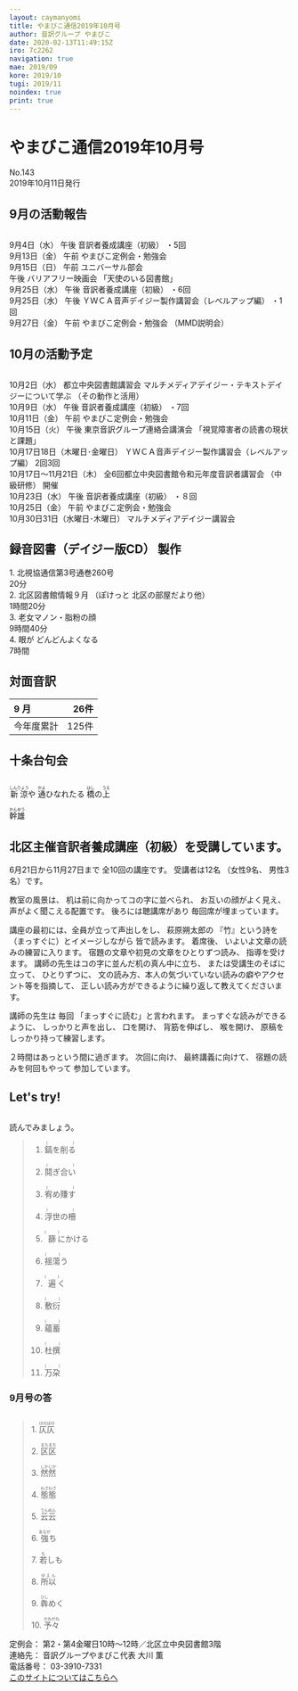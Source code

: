 ```yaml
---
layout: caymanyomi
title: やまびこ通信2019年10月号
author: 音訳グループ やまびこ
date: 2020-02-13T11:49:15Z
iro: 7c2262
navigation: true
mae: 2019/09
kore: 2019/10
tugi: 2019/11
noindex: true
print: true
---
```

   

# <span data-dur="4.032" data-begin="2.050" id="xmri_0001">やまびこ通信2019年10月号</span>

<span data-dur="2.549" data-begin="6.082" id="xmri_0002">No.143</span>  
<span data-dur="3.93" data-begin="8.631" id="xmri_0003">2019年10月11日発行</span>

## <span data-dur="2.594" data-begin="17.185" id="xmri_0006">9月の活動報告</span>

<img class="migi" src="media/10/cut1.png" alt="" />


<span data-dur="1.892" data-begin="19.779" id="xmri_0007">9月4日（水）</span>
<span data-dur="0.866" data-begin="21.671" id="xmri_0008">午後</span>
<span data-dur="2.431" data-begin="22.537" id="xmri_0009">音訳者養成講座（初級）</span>
<span data-dur="1.866" data-begin="24.968" id="xmri_000A">・5回</span>  
<span data-dur="2.261" data-begin="26.834" id="xmri_000B">9月13日（金）</span>
<span data-dur="0.993" data-begin="29.095" id="xmri_000C">午前</span>
<span data-dur="3.6" data-begin="30.088" id="xmri_000D">やまびこ定例会・勉強会</span>  
<span data-dur="2.16" data-begin="33.688" id="xmri_000E">9月15日（日）</span>
<span data-dur="0.993" data-begin="35.848" id="xmri_000F">午前</span>
<span data-dur="2.626" data-begin="36.841" id="xmri_0010">ユニバーサル部会</span>  
<span data-dur="0.866" data-begin="39.467" id="xmri_0011">午後</span>
<span data-dur="1.891" data-begin="40.333" id="xmri_0012">バリアフリー映画会</span>
<span data-dur="2.614" data-begin="42.224" id="xmri_0013">「天使のいる図書館」</span>  
<span data-dur="2.287" data-begin="44.838" id="xmri_0014">9月25日（水）</span>
<span data-dur="0.866" data-begin="47.125" id="xmri_0015">午後</span>
<span data-dur="2.431" data-begin="47.991" id="xmri_0016">音訳者養成講座（初級）</span>
<span data-dur="1.841" data-begin="50.422" id="xmri_0017">・6回</span>  
<span data-dur="2.288" data-begin="52.263" id="xmri_0018">9月25日（水）</span>
<span data-dur="0.866" data-begin="54.551" id="xmri_0019">午後</span>
<span data-dur="5.012" data-begin="55.417" id="xmri_001A">ＹＷＣＡ音声デイジー製作講習会（レベルアップ編）</span>
<span data-dur="1.825" data-begin="60.429" id="xmri_001B">・1回</span>  
<span data-dur="2.376" data-begin="62.254" id="xmri_001C">9月27日（金）</span>
<span data-dur="0.993" data-begin="64.630" id="xmri_001D">午前</span>
<span data-dur="2.75" data-begin="65.623" id="xmri_001E">やまびこ定例会・勉強会</span>
<span data-dur="3.572" data-begin="68.373" id="xmri_001F">（MMD説明会）</span>

## <span data-dur="2.563" data-begin="71.945" id="xmri_0020">10月の活動予定</span>

<img class="migi" src="media/10/cut2.png" alt="" />


<span data-dur="2.011" data-begin="74.508" id="xmri_0021">10月2日（水）</span>
<span data-dur="3.109" data-begin="76.519" id="xmri_0022">都立中央図書館講習会</span>
<span data-dur="3.688" data-begin="79.628" id="xmri_0023">マルチメディアデイジー・テキストデイジーについて学ぶ</span>
<span data-dur="2.963" data-begin="83.316" id="xmri_0024">（その動作と活用）</span>  
<span data-dur="2.149" data-begin="86.279" id="xmri_0025">10月9日（水）</span>
<span data-dur="0.866" data-begin="88.428" id="xmri_0026">午後</span>
<span data-dur="2.431" data-begin="89.294" id="xmri_0027">音訳者養成講座（初級）</span>
<span data-dur="1.961" data-begin="91.725" id="xmri_0028">・7回</span>  
<span data-dur="2.366" data-begin="93.686" id="xmri_0029">10月11日（金）</span>
<span data-dur="0.993" data-begin="96.052" id="xmri_002A">午前</span>
<span data-dur="3.6" data-begin="97.045" id="xmri_002B">やまびこ定例会・勉強会</span>  
<span data-dur="2.153" data-begin="100.645" id="xmri_002C">10月15日（火）</span>
<span data-dur="0.866" data-begin="102.798" id="xmri_002D">午後</span>
<span data-dur="3.356" data-begin="103.664" id="xmri_002E">東京音訳グループ連絡会講演会</span>
<span data-dur="3.929" data-begin="107.020" id="xmri_002F">「視覚障害者の読書の現状と課題」</span>  
<span data-dur="4.152" data-begin="110.949" id="xmri_0030">10月17日18日（木曜日･金曜日）</span>
<span data-dur="5.013" data-begin="115.101" id="xmri_0031">ＹＷＣＡ音声デイジー製作講習会（レベルアップ編）</span>
<span data-dur="2.597" data-begin="120.114" id="xmri_0032">2回3回</span>  
<span data-dur="4.185" data-begin="122.711" id="xmri_0033">10月17日～11月21日（木）</span>
<span data-dur="5.464" data-begin="126.896" id="xmri_0034">全6回都立中央図書館令和元年度音訳者講習会</span>
<span data-dur="1.562" data-begin="132.360" id="xmri_0035">（中級研修）</span>
<span data-dur="1.875" data-begin="133.922" id="xmri_0036">開催</span>  
<span data-dur="2.474" data-begin="135.797" id="xmri_0037">10月23日（水）</span>
<span data-dur="0.866" data-begin="138.271" id="xmri_0038">午後</span>
<span data-dur="2.431" data-begin="139.137" id="xmri_0039">音訳者養成講座（初級）</span>
<span data-dur="1.932" data-begin="141.568" id="xmri_003A">・８回</span>  
<span data-dur="2.351" data-begin="143.500" id="xmri_003B">10月25日（金）</span>
<span data-dur="0.994" data-begin="145.851" id="xmri_003C">午前</span>
<span data-dur="3.599" data-begin="146.845" id="xmri_003D">やまびこ定例会・勉強会</span>  
<span data-dur="4.387" data-begin="150.444" id="xmri_003E">10月30日31日（水曜日･木曜日）</span>
<span data-dur="4.01" data-begin="154.831" id="xmri_003F">マルチメディアデイジー講習会</span>

## <span data-dur="3.853" data-begin="158.841" id="xmri_0040">録音図書（デイジー版CD） 製作</span>

<span data-dur="1.552" data-begin="162.694" id="xmri_0041"></span>
<span data-dur="0.806" data-begin="164.246" id="xmri_0042">1.</span>
<span data-dur="4.151" data-begin="165.052" id="xmri_0043">北視協通信第3号通巻260号</span>  
<span data-dur="1.992" data-begin="169.203" id="xmri_0044">20分</span>  
<span data-dur="0.697" data-begin="171.195" id="xmri_0045">2.</span>
<span data-dur="2.349" data-begin="171.892" id="xmri_0046">北区図書館情報９月</span>
<span data-dur="2.844" data-begin="174.241" id="xmri_0047">（ぽけっと 北区の部屋だより他）</span>  
<span data-dur="2.62" data-begin="177.085" id="xmri_0048">1時間20分</span>  
<span data-dur="0.797" data-begin="179.705" id="xmri_0049">3.</span>
<span data-dur="2.356" data-begin="180.502" id="xmri_004A">老女マノン・脂粉の顔</span>  
<span data-dur="2.571" data-begin="182.858" id="xmri_004B">9時間40分</span>  
<span data-dur="0.773" data-begin="185.429" id="xmri_004C">4.</span>
<span data-dur="2.012" data-begin="186.202" id="xmri_004D">眼が どんどんよくなる</span>  
<span data-dur="2.798" data-begin="188.214" id="xmri_004E">7時間</span>

## <span data-dur="2.022" data-begin="191.012" id="xmri_004F">対面音訳</span>

<span data-dur="0.968" data-begin="193.034" id="xmri_0050">9 月</span>|<span data-dur="2.225" data-begin="194.002" id="xmri_0051">26件</span>
|:---|---:|
<span data-dur="1.604" data-begin="196.227" id="xmri_0052">今年度累計</span>|<span data-dur="2.93" data-begin="197.831" id="xmri_0053">125件</span>

## <span data-dur="2.117" data-begin="200.761" id="xmri_0054">十条台句会</span>

<img class="migi" src="media/10/cut3.png" alt="" />


<span data-dur="10.081" data-begin="202.878" id="xmri_0055"><ruby>新涼<rt>しんりょう</rt></ruby>や
<ruby>通<rt>かよ</rt></ruby>ひなれたる
<ruby>橋<rt>はし</rt></ruby>の<ruby>上<rt>うえ</rt></ruby></span>

<span data-dur="2.585" data-begin="212.959" id="xmri_005B" class="haigo"><ruby>幹雄<rt>かんゆう</rt></ruby></span>

## <span data-dur="6.289" data-begin="215.544" id="xmri_005C">北区主催音訳者養成講座（初級）を受講しています。</span>

<span data-dur="4.244" data-begin="221.833" id="xmri_005D">6月21日から11月27日まで</span>
<span data-dur="3.333" data-begin="226.077" id="xmri_005E">全10回の講座です。</span>
<span data-dur="2.079" data-begin="229.410" id="xmri_005F">受講者は12名</span>
<span data-dur="1.47" data-begin="231.489" id="xmri_0060">（女性9名、</span>
<span data-dur="3.106" data-begin="232.959" id="xmri_0061">男性3名）です。</span>

<span data-dur="1.726" data-begin="236.065" id="xmri_0062">教室の風景は、</span>
<span data-dur="3.722" data-begin="237.791" id="xmri_0063">机は前に向かってコの字に並べられ、</span>
<span data-dur="2.325" data-begin="241.513" id="xmri_0064">お互いの顔がよく見え、</span>
<span data-dur="3.873" data-begin="243.838" id="xmri_0065">声がよく聞こえる配置です。</span>
<span data-dur="2.29" data-begin="247.711" id="xmri_0066">後ろには聴講席があり</span>
<span data-dur="3.858" data-begin="250.001" id="xmri_0067">毎回席が埋まっています。</span>

<span data-dur="3.795" data-begin="253.859" id="xmri_0068">講座の最初には、全員が立って声出しをし、</span>
<span data-dur="1.747" data-begin="257.654" id="xmri_0069">萩原朔太郎の</span>
<span data-dur="1.48" data-begin="259.401" id="xmri_006A">『竹』という詩を</span>
<span data-dur="2.208" data-begin="260.881" id="xmri_006B">（まっすぐに）とイメージしながら</span>
<span data-dur="2.794" data-begin="263.089" id="xmri_006C">皆で読みます。</span>
<span data-dur="1.209" data-begin="265.883" id="xmri_006D">着席後、</span>
<span data-dur="5.126" data-begin="267.092" id="xmri_006E">いよいよ文章の読みの練習に入ります。</span>
<span data-dur="3.907" data-begin="272.218" id="xmri_006F">宿題の文章や初見の文章をひとりずつ読み、</span>
<span data-dur="2.967" data-begin="276.125" id="xmri_0070">指導を受けます。</span>
<span data-dur="4.171" data-begin="279.092" id="xmri_0071">講師の先生はコの字に並んだ机の真ん中に立ち、</span>
<span data-dur="3.039" data-begin="283.263" id="xmri_0072">または受講生のそばに立って、</span>
<span data-dur="1.326" data-begin="286.302" id="xmri_0073">ひとりずつに、</span>
<span data-dur="5.579" data-begin="287.628" id="xmri_0074">文の読み方、本人の気づいていない読みの癖やアクセント等を指摘して、</span>
<span data-dur="5.804" data-begin="293.207" id="xmri_0075">正しい読み方ができるように繰り返して教えてくださいます。</span>

<span data-dur="1.683" data-begin="299.011" id="xmri_0076">講師の先生は</span>
<span data-dur="1.076" data-begin="300.694" id="xmri_0077">毎回</span>
<span data-dur="3.449" data-begin="301.770" id="xmri_0078">「まっすぐに読む」と言われます。</span>
<span data-dur="2.244" data-begin="305.219" id="xmri_0079">まっすぐな読みができるように、</span>
<span data-dur="1.912" data-begin="307.463" id="xmri_007A">しっかりと声を出し、</span>
<span data-dur="1.26" data-begin="309.375" id="xmri_007B">口を開け、</span>
<span data-dur="1.586" data-begin="310.635" id="xmri_007C">背筋を伸ばし、</span>
<span data-dur="1.264" data-begin="312.221" id="xmri_007D">喉を開け、</span>
<span data-dur="4.457" data-begin="313.485" id="xmri_007E">原稿をしっかり持って練習します。</span>

<span data-dur="3.901" data-begin="317.942" id="xmri_007F">２時間はあっという間に過ぎます。</span>
<span data-dur="1.394" data-begin="321.843" id="xmri_0080">次回に向け、</span>
<span data-dur="1.963" data-begin="323.237" id="xmri_0081">最終講義に向けて、</span>
<span data-dur="2.81" data-begin="325.200" id="xmri_0082">宿題の読みを何回もやって</span>
<span data-dur="3.13" data-begin="328.010" id="xmri_0083">参加しています。</span>

## <span data-dur="1.901" data-begin="331.140" id="xmri_0084">Let's try!</span>

<img class="migi" src="media/10/cut4.png" alt="" />


<span data-dur="2.342" data-begin="333.041" id="xmri_0085">読んでみましょう。</span>

 <span data-dur="1.351" data-begin="335.383" id="xmri_0086"></span>

<span data-dur="3.933" data-begin="336.734" id="xmri_0087"></span>

<blockquote markdown="1"> 
 

1. <ruby>鎬を削る<rt>(　　　)</rt></ruby>

 

2. <ruby>鬩ぎ合い<rt>(　　　)</rt></ruby>

 

3. <ruby>宥め賺す<rt>(　　　)</rt></ruby>

 

4. <ruby>浮世の柵<rt>(　　　)</rt></ruby>

 

5. <ruby>篩<rt>(　　　)</rt></ruby>にかける

 

6. <ruby>揺蕩<rt>(　　　)</rt></ruby>う

 

7. <ruby>遍<rt>(　　　)</rt></ruby>く

 

8. <ruby>敷衍<rt>(　　　)</rt></ruby>

 

9. <ruby>蘊蓄<rt>(　　　)</rt></ruby>

 

10. <ruby>杜撰<rt>(　　　)</rt></ruby>

 

11. <ruby>万朶<rt>(　　　)</rt></ruby>

 

 

</blockquote>
 

 

### <span data-dur="2.13" data-begin="340.667" id="xmri_0088">9月号の答</span>

<img class="migi" src="media/10/cut5.png" alt="" />


<blockquote markdown="1">
 
<span data-dur="0.807" data-begin="342.797" id="xmri_0089">1.</span>
<span data-dur="1.556" data-begin="343.604" id="xmri_008A"><ruby>仄仄<rt>ほのぼの</rt></ruby></span>

<span data-dur="0.697" data-begin="345.160" id="xmri_008B">2.</span>
<span data-dur="1.643" data-begin="345.857" id="xmri_008C"><ruby>区区<rt>まちまち</rt></ruby></span>

<span data-dur="0.797" data-begin="347.500" id="xmri_008D">3.</span>
<span data-dur="1.646" data-begin="348.297" id="xmri_008E"><ruby>然然<rt>しかじか</rt></ruby></span>

<span data-dur="0.773" data-begin="349.943" id="xmri_008F">4.</span>
<span data-dur="1.599" data-begin="350.716" id="xmri_0090"><ruby>態態<rt>わざわざ</rt></ruby></span>

<span data-dur="0.712" data-begin="352.315" id="xmri_0091">5.</span>
<span data-dur="1.454" data-begin="353.027" id="xmri_0092"><ruby>云云<rt>うんぬん</rt></ruby></span>

<span data-dur="0.872" data-begin="354.481" id="xmri_0093">6.</span>
<span data-dur="1.582" data-begin="355.353" id="xmri_0094"><ruby>強<rt>あなが</rt></ruby>ち</span>

<span data-dur="0.799" data-begin="356.935" id="xmri_0095">7.</span>
<span data-dur="1.512" data-begin="357.734" id="xmri_0096"><ruby>若<rt>も</rt></ruby>しも</span>

<span data-dur="0.832" data-begin="359.246" id="xmri_0097">8.</span>
<span data-dur="1.47" data-begin="360.078" id="xmri_0098"><ruby>所以<rt>ゆえん</rt></ruby></span>

<span data-dur="0.778" data-begin="361.548" id="xmri_0099">9.</span>
<span data-dur="1.649" data-begin="362.326" id="xmri_009A"><ruby>犇<rt>ひし</rt></ruby>めく</span>

<span data-dur="0.795" data-begin="363.975" id="xmri_009B">10.</span>
<span data-dur="1.565" data-begin="364.770" id="xmri_009C"><ruby>予々<rt>かねがね</rt></ruby></span>

</blockquote>


<span data-dur="1.24" data-begin="367.385" id="xmri_009D">定例会：</span>
<span data-dur="5.971" data-begin="368.625" id="xmri_009E">第2・第4金曜日10時～12時／北区立中央図書館3階</span>  
<span data-dur="1.297" data-begin="374.596" id="xmri_009F">連絡先：</span>
<span data-dur="4.029" data-begin="375.893" id="xmri_00A0">音訳グループやまびこ代表 大川 薫</span>  
<span data-dur="1.492" data-begin="379.922" id="xmri_00A1">電話番号：</span>
<span data-dur="3.701" data-begin="381.414" id="xmri_00A2">03-3910-7331</span>  
<span data-dur="2.379" data-begin="385.115" id="xmri_00A3"><a href="mailto:ymbk2016ml@gmail.com?Subject=やまびこウェブサイトについて" data-dur="2.196" data-begin="387.494" id="xmri_00A4">このサイトについてはこちらへ</a></span>
<span data-dur="5.92" data-begin="389.690" id="xmri_00A5"></span>

 <span data-dur="1.15" data-begin="395.610" id="xmri_00A6"></span>

